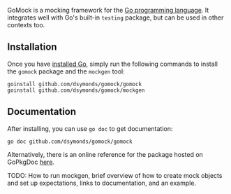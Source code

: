 GoMock is a mocking framework for the [Go programming language][golang]. It
integrates well with Go's built-in `testing` package, but can be used in other
contexts too.


Installation
------------

Once you have [installed Go][golang-install], simply run the following commands
to install the `gomock` package and the `mockgen` tool:

    goinstall github.com/dsymonds/gomock/gomock
    goinstall github.com/dsymonds/gomock/mockgen


Documentation
-------------

After installing, you can use `go doc` to get documentation:

    go doc github.com/dsymonds/gomock/gomock

Alternatively, there is an online reference for the package hosted on GoPkgDoc
[here][gomock-ref].


TODO: How to run mockgen, brief overview of how to create mock objects and set
up expectations, links to documentation, and an example.

[golang]: http://golang.org/
[golang-install]: http://golang.org/doc/install.html#releases
[gomock-ref]: http://gopkgdoc.appspot.com/pkg/github.com/dsymonds/gomock/gomock
